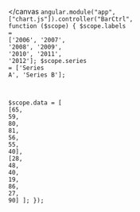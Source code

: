 <head>
  <link rel="stylesheet" href="bower_components/angular-chart.js/dist/angular-chart.css" />
<head>
<body>


  <canvas id="bar" class="chart chart-bar"
  chart-data="data" chart-labels="labels">
</canvas
<code class="rainbow" data-language="javascript">angular.<span class="function call">module</span>(<span class="string">"app"</span>, [<span class="string">"chart.js"</span>]).<span class="function call">controller</span>(<span class="string">"BarCtrl"</span>, <span class="storage function">function</span> ($scope) {
  $scope.labels <span class="keyword operator">=</span> [<span class="string">'2006'</span>, <span class="string">'2007'</span>, <span class="string">'2008'</span>, <span class="string">'2009'</span>, <span class="string">'2010'</span>, <span class="string">'2011'</span>, <span class="string">'2012'</span>];
  $scope.series <span class="keyword operator">=</span> [<span class="string">'Series A'</span>, <span class="string">'Series B'</span>];

  $scope.data <span class="keyword operator">=</span> [
    [<span class="constant numeric">65</span>, <span class="constant numeric">59</span>, <span class="constant numeric">80</span>, <span class="constant numeric">81</span>, <span class="constant numeric">56</span>, <span class="constant numeric">55</span>, <span class="constant numeric">40</span>],
    [<span class="constant numeric">28</span>, <span class="constant numeric">48</span>, <span class="constant numeric">40</span>, <span class="constant numeric">19</span>, <span class="constant numeric">86</span>, <span class="constant numeric">27</span>, <span class="constant numeric">90</span>]
  ];
});
              </code>

</body>
  <script src="bower_components/angular/angular.min.js"></script>
  <script src="bower_components/Chart.js/Chart.min.js"></script>
  <script src="bower_components/angular-chart.js/dist/angular-chart.min.js"></script>

